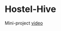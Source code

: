 # Hostel-Hive
Mini-project
[video](https://github.com/Mohammed-Khubaib/Hostel-Hive/assets/102320167/bcac48f9-663c-49cf-b5b5-4beda5c400a8)
